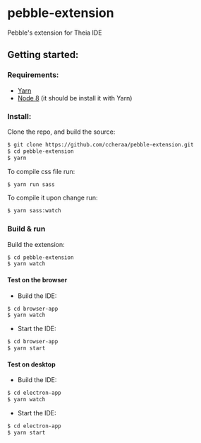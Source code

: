 # pebble-extension
Pebble's extension for Theia IDE
## Getting started:
### Requirements:
* [Yarn](https://yarnpkg.com/lang/en/docs/install/#install-via-chocolatey)
* [Node 8](https://nodejs.org/dist/v8.11.4/) (it should be install it with Yarn)
### Install:
Clone the repo, and build the source:
```bash
$ git clone https://github.com/ccheraa/pebble-extension.git
$ cd pebble-extension
$ yarn
```
To compile css file run:
```bash
$ yarn run sass
```
To compile it upon change run:
```bash
$ yarn sass:watch
```
### Build & run
Build the extension:
```bash
$ cd pebble-extension
$ yarn watch
```
#### Test on the browser
* Build the IDE:
```bash
$ cd browser-app
$ yarn watch
```
* Start the IDE:
```bash
$ cd browser-app
$ yarn start
```
#### Test on desktop
* Build the IDE:
```bash
$ cd electron-app
$ yarn watch
```
* Start the IDE:
```bash
$ cd electron-app
$ yarn start
```
